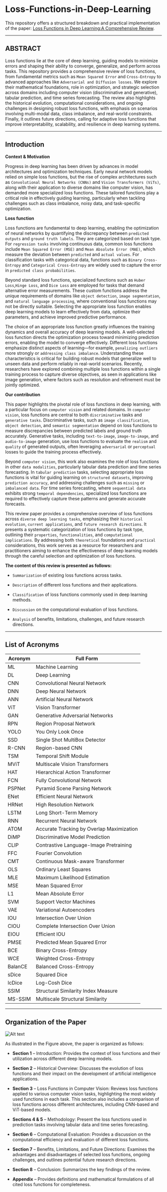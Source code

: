 # Loss-Functions-in-Deep-Learning

This repository offers a structured breakdown and practical implementation of the paper: [Loss Functions in Deep Learning:A Comprehensive Review](https://arxiv.org/html/2504.04242v1).

---

## ABSTRACT

Loss functions lie at the core of deep learning, guiding models to minimize errors and shaping their ability to converge, generalize, and perform across tasks. This repository provides a comprehensive review of loss functions, from fundamental metrics such as `Mean Squared Error` and `Cross-Entropy` to advanced approaches like `Adversarial and Diffusion losses`. We explore their mathematical foundations, role in optimization, and strategic selection across domains including computer vision (discriminative and generative), tabular prediction, and time series forecasting. The review also highlights the historical evolution, computational considerations, and ongoing challenges in designing robust loss functions, with emphasis on scenarios involving multi-modal data, class imbalance, and real-world constraints. Finally, it outlines future directions, calling for adaptive loss functions that improve interpretability, scalability, and resilience in deep learning systems.

---

## Introduction

**Context & Motivation**

Progress in deep learning has been driven by advances in model architectures and optimization techniques. Early neural network models relied on simple loss functions, but the rise of complex architectures such as `Convolutional Neural Networks (CNNs)` and `Vision Transformers (ViTs)`, along with their application to diverse domains like computer vision, has demanded more specialized loss functions. These tailored functions play a critical role in effectively guiding learning, particularly when tackling challenges such as class imbalance, noisy data, and task-specific optimization.

**Loss function**

Loss functions are fundamental to deep learning, enabling the optimization of neural networks by quantifying the discrepancy between `predicted outputs` and `ground truth labels`. They are categorized based on task type. For `regression tasks` involving continuous data, common loss functions include `Mean Squared Error (MSE)` and `Mean Absolute Error (MAE)`, which measure the deviation between `predicted` and `actual values`. For classification tasks with categorical data, functions such as `Binary Cross-Entropy` and `Categorical Cross-Entropy` are widely used to capture the error in `predicted class probabilities`.

Beyond standard loss functions, specialized functions such as `Huber Loss`,`Hinge Loss`, and `Dice Loss` are employed for tasks that demand alternative error measurements. These custom functions address the unique requirements of domains like `object detection`, `image segmentation`, and `natural language processing`, where conventional loss functions may not be directly suitable. Selecting the appropriate loss function enables deep learning models to learn effectively from data, optimize their parameters, and achieve improved predictive performance.


The choice of an appropriate loss function greatly influences the training dynamics and overall accuracy of deep learning models. A well-selected loss function directs the optimization process toward minimizing prediction errors, enabling the model to converge effectively. Different loss functions emphasize distinct aspects of learning—for example, `penalizing outliers` more strongly or `addressing class imbalance`. Understanding these characteristics is critical for building robust models that generalize well to unseen data and perform reliably in real-world scenarios. Recently, researchers have explored combining multiple loss functions within a single training process to capture diverse objectives, as seen in applications like image generation, where factors such as resolution and refinement must be jointly optimized.

**Our contribution**

This paper highlights the pivotal role of loss functions in deep learning, with a particular focus on `computer vision` and related domains. In `computer vision`, loss functions are central to both `discriminative` tasks and `generative tasks`. Discriminative tasks, such as `image classification`, `object detection`, and `semantic segmentation` depend on loss functions to measure discrepancies between predicted labels and ground truth accurately. Generative tasks, including `text-to-image`, `image-to-image`, and `audio-to-image` generation, use loss functions to evaluate the `realism` and `quality` of generated outputs, often leveraging `adversarial` or `perceptual` losses to guide the training process effectively.

Beyond `computer vision`, this work also examines the role of loss functions in other `data modalities`, particularly tabular data prediction and time series forecasting. In `tabular prediction` tasks, selecting appropriate loss functions is vital for guiding learning on `structured datasets`, improving `prediction accuracy`, and addressing challenges such as `missing` or `imbalanced data`. For time series forecasting, where `sequential data` exhibits strong `temporal dependencies`, specialized loss functions are required to effectively capture these patterns and generate accurate forecasts.

This review paper provides a comprehensive overview of loss functions across `diverse deep learning tasks`, emphasizing their `historical evolution`, `current applications`, and `future research directions`. It presents a systematic categorization of loss functions by task type, outlining their `properties`, `functionalities`, and `computational implications`. By addressing both `theoretical` foundations and `practical` considerations, this work serves as a resource for researchers and practitioners aiming to enhance the effectiveness of deep learning models through the careful selection and optimization of loss functions.


**The content of this review is presented as follows:**

- `Summarization` of existing loss functions across tasks.

- `Description` of different loss functions and their applications.

- `Classification` of loss functions commonly used in deep learning methods.

- `Discussion` on the computational evaluation of loss functions.

- `Analysis` of benefits, limitations, challenges, and future research directions.

---

## List of Acronyms

| Acronym | Full Form                                      |
|---------|-----------------------------------------------|
| ML      | Machine Learning                              |
| DL      | Deep Learning                                 |
| CNN     | Convolutional Neural Network                  |
| DNN     | Deep Neural Network                           |
| ANN     | Artificial Neural Network                     |
| ViT     | Vision Transformer                            |
| GAN     | Generative Adversarial Networks               |
| RPN     | Region Proposal Network                       |
| YOLO    | You Only Look Once                            |
| SSD     | Single Shot MultiBox Detector                 |
| R-CNN   | Region-based CNN                              |
| TSM     | Temporal Shift Module                         |
| MViT    | Multiscale Vision Transformers                |
| HAT     | Hierarchical Action Transformer               |
| FCN     | Fully Convolutional Network                   |
| PSPNet  | Pyramid Scene Parsing Network                 |
| ENet    | Efficient Neural Network                      |
| HRNet   | High Resolution Network                       |
| LSTM    | Long Short-Term Memory                        |
| RNN     | Recurrent Neural Network                      |
| ATOM    | Accurate Tracking by Overlap Maximization     |
| DiMP    | Discriminative Model Prediction               |
| CLIP    | Contrastive Language-Image Pretraining        |
| FFC     | Fourier Convolution                           |
| CMT     | Continuous Mask-aware Transformer             |
| OLS     | Ordinary Least Squares                        |
| MLE     | Maximum Likelihood Estimation                 |
| MSE     | Mean Squared Error                            |
| L1      | Mean Absolute Error                           |
| SVM     | Support Vector Machines                       |
| VAE     | Variational Autoencoders                      |
| IOU     | Intersection Over Union                       |
| CIOU    | Complete Intersection Over Union              |
| EIOU    | Efficient IOU                                 |
| PMSE    | Predicted Mean Squared Error                  |
| BCE     | Binary Cross-Entropy                          |
| WCE     | Weighted Cross-Entropy                        |
| BalanCE | Balanced Cross-Entropy                        |
| sDice   | Squared Dice                                  |
| lcDice  | Log-Cosh Dice                                 |
| SSIM    | Structural Similarity Index Measure           |
| MS-SSIM | Multiscale Structural Similarity              |


---

## Organization of the Paper

![Alt text](/images/figure-1.png)


As illustrated in the Figure above, the paper is organized as follows:

* **Section 1** – Introduction: Provides the context of loss functions and their utilization across different deep learning models.
  
* **Section 2** – Historical Overview: Discusses the evolution of loss functions and their impact on the development of artificial intelligence applications.
  
* **Section 3** – Loss Functions in Computer Vision: Reviews loss functions applied to various computer vision tasks, highlighting the most widely used functions in each task. This section also includes a comparison of loss functions across different architectures, including CNN-based and ViT-based models.
  
* **Sections 4 & 5** – Methodology: Present the loss functions used in prediction tasks involving tabular data and time series forecasting.
  
* **Section 6** – Computational Evaluation: Provides a discussion on the computational efficiency and evaluation of different loss functions.
  
* **Section 7** – Benefits, Limitations, and Future Directions: Examines the advantages and disadvantages of selected loss functions, ongoing challenges, and outlines potential future research directions.
  
* **Section 8** – Conclusion: Summarizes the key findings of the review.
  
* **Appendix** – Provides definitions and mathematical formulations of all cited loss functions for completeness.














